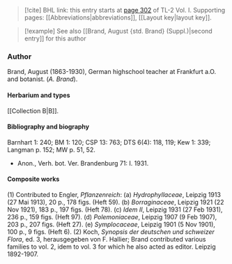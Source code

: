 > [!cite] BHL link: this entry starts at [page 302](https://www.biodiversitylibrary.org/item/103414#page/350/mode/1up) of TL-2 Vol. I.
> Supporting pages: [[Abbreviations|abbreviations]], [[Layout key|layout key]].

> [!example] See also [[Brand, August {std. Brand} (Suppl.)|second entry]] for this author

### Author

Brand, August (1863-1930), German highschool teacher at Frankfurt a.O. and botanist. (*A. Brand*).

#### Herbarium and types

[[Collection B|B]].

#### Bibliography and biography

Barnhart 1: 240; BM 1: 120; CSP 13: 763; DTS 6(4): 118, 119; Kew 1: 339; Langman p. 152; MW p. 51, 52.
- Anon., Verh. bot. Ver. Brandenburg 71: I. 1931.

#### Composite works

(1) Contributed to Engler, *Pflanzenreich*:
(a) *Hydrophyllaceae*, Leipzig 1913 (27 Mai 1913), 20 p., 178 figs. (Heft 59).
(b) *Borraginaceae*, Leipzig 1921 (22 Nov 1921), 183 p., 197 figs. (Heft 78).
(c) *Idem II*, Leipzig 1931 (27 Feb 1931), 236 p., 159 figs. (Heft 97).
(d) *Polemoniaceae*, Leipzig 1907 (9 Feb 1907), 203 p., 207 figs. (Heft 27).
(e) *Symplocaceae*, Leipzig 1901 (5 Nov 1901), 100 p., 9 figs. (Heft 6).
(2) Koch, *Synopsis der deutschen und schweizer Flora*, ed. 3, herausgegeben von F. Hallier; Brand contributed various families to vol. 2, idem to vol. 3 for which he also acted as editor. Leipzig 1892-1907.

